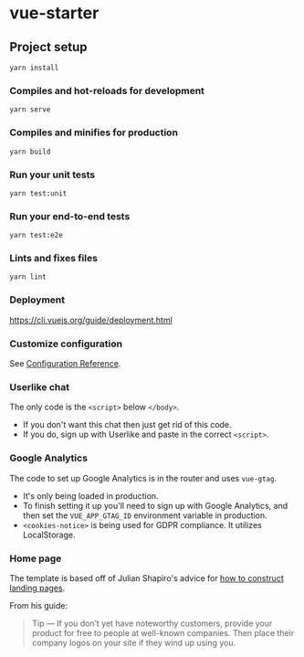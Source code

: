 # vue-starter

## Project setup

```
yarn install
```

### Compiles and hot-reloads for development

```
yarn serve
```

### Compiles and minifies for production

```
yarn build
```

### Run your unit tests

```
yarn test:unit
```

### Run your end-to-end tests

```
yarn test:e2e
```

### Lints and fixes files

```
yarn lint
```

### Deployment

https://cli.vuejs.org/guide/deployment.html

### Customize configuration

See [Configuration Reference](https://cli.vuejs.org/config/).

### Userlike chat

The only code is the `<script>` below `</body>`.

- If you don't want this chat then just get rid of this code.
- If you do, sign up with Userlike and paste in the correct `<script>`.

### Google Analytics

The code to set up Google Analytics is in the router and uses `vue-gtag`.

- It's only being loaded in production.
- To finish setting it up you'll need to sign up with Google Analytics, and then set the `VUE_APP_GTAG_ID` environment variable in production.
- `<cookies-notice>` is being used for GDPR compliance. It utilizes LocalStorage.

### Home page

The template is based off of Julian Shapiro's advice for [how to construct landing pages](https://www.julian.com/guide/growth/landing-pages).

From his guide:

> Tip — If you don’t yet have noteworthy customers, provide your product for free to people at well-known companies. Then place their company logos on your site if they wind up using you.
